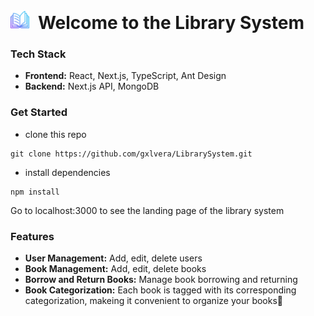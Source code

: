 <img src="public/book.png" style="width:30px;height:auto;display:inline">
<h1 style="display:inline;margin-left:10px">Welcome to the Library System</h1>

### Tech Stack
- **Frontend:** React, Next.js, TypeScript, Ant Design
- **Backend:** Next.js API, MongoDB

### Get Started
- clone this repo
```shell
git clone https://github.com/gxlvera/LibrarySystem.git
```

- install dependencies
```shell
npm install
```
Go to localhost:3000 to see the landing page of the library system

### Features
- **User Management:** Add, edit, delete users
- **Book Management:** Add, edit, delete books
- **Borrow and Return Books:** Manage book borrowing and returning
- **Book Categorization:** Each book is tagged with its corresponding categorization, makeing it convenient to organize your books🚀


<!-- This is a [Next.js](https://nextjs.org/) project bootstrapped with [`create-next-app`](https://github.com/vercel/next.js/tree/canary/packages/create-next-app).

## Getting Started

First, run the development server:

```bash
npm run dev
# or
yarn dev
# or
pnpm dev
```

Open [http://localhost:3000](http://localhost:3000) with your browser to see the result.

You can start editing the page by modifying `pages/index.tsx`. The page auto-updates as you edit the file.

[API routes](https://nextjs.org/docs/api-routes/introduction) can be accessed on [http://localhost:3000/api/hello](http://localhost:3000/api/hello). This endpoint can be edited in `pages/api/hello.ts`.

The `pages/api` directory is mapped to `/api/*`. Files in this directory are treated as [API routes](https://nextjs.org/docs/api-routes/introduction) instead of React pages.

This project uses [`next/font`](https://nextjs.org/docs/basic-features/font-optimization) to automatically optimize and load Inter, a custom Google Font.

## Learn More

To learn more about Next.js, take a look at the following resources:

- [Next.js Documentation](https://nextjs.org/docs) - learn about Next.js features and API.
- [Learn Next.js](https://nextjs.org/learn) - an interactive Next.js tutorial.

You can check out [the Next.js GitHub repository](https://github.com/vercel/next.js/) - your feedback and contributions are welcome!

## Deploy on Vercel

The easiest way to deploy your Next.js app is to use the [Vercel Platform](https://vercel.com/new?utm_medium=default-template&filter=next.js&utm_source=create-next-app&utm_campaign=create-next-app-readme) from the creators of Next.js.

Check out our [Next.js deployment documentation](https://nextjs.org/docs/deployment) for more details. -->
